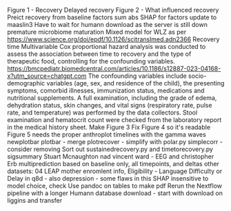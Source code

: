 Figure 1 - Recovery
    Delayed recovery
Figure 2 - What influenced recovery
    Preict recovery from baseline factors
    sum abs SHAP for factors
update to maaslin3
Have to wait for humann download as the server is still down
premature microbiome maturation
Mixed model for WLZ as per https://www.science.org/doi/epdf/10.1126/scitranslmed.adn2366
Recovery time
    Multivariable Cox proportional hazard analysis was conducted to assess the association between time to recovery and the type of therapeutic food, controlling for the confounding variables.
    https://bmcpediatr.biomedcentral.com/articles/10.1186/s12887-023-04168-x?utm_source=chatgpt.com
    The confounding variables include socio-demographic variables (age, sex, and residence of the child), the presenting symptoms, comorbid illnesses, immunization status, medications and nutritional supplements. A full examination, including the grade of edema, dehydration status, skin changes, and vital signs (respiratory rate, pulse rate, and temperature) was performed by the data collectors. Stool examination and hematocrit count were checked from the laboratory report in the medical history sheet.
Make Figure 3
Fix Figure 4 so it's readable
Figure 5 needs the proper anthroplot timelines
    with the gamma waves
newplotbar plotbar - merge
plotrecover - simplify with polar.py
simplecorr - consider removing
Sort out sustainedrecovery.py and timetorecovery.py
sigsummary
Stuart Mcnaughton nad vincent ward - EEG and christopher Erb
multiprediction based on baseline only, all timepoints, and deltas
other datasets: 04 LEAP mother enromlent info, Eligibility - Language Difficulty or Delay in q8d - also depression - some flaws in this
SHAP insensitive to model choice, check
Use pandoc on tables to make pdf
Rerun the Nextflow pipeline with a longer Humann database download - start with download on liggins and transfer

